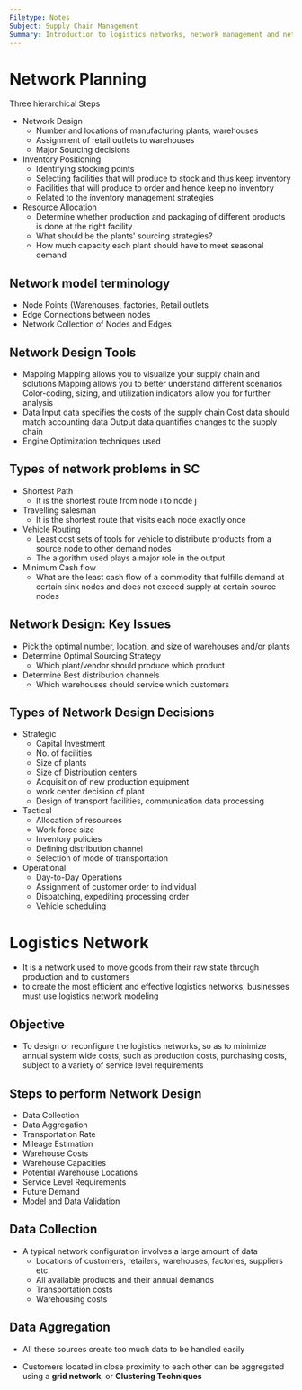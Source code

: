 ```yaml
---
Filetype: Notes
Subject: Supply Chain Management
Summary: Introduction to logistics networks, network management and network planning
---
```


# Network Planning

Three hierarchical Steps

- Network Design
  - Number and locations of manufacturing plants, warehouses
  - Assignment of retail outlets to warehouses
  - Major Sourcing decisions
- Inventory Positioning
  - Identifying stocking points
  - Selecting facilities that will produce to stock and thus keep inventory
  - Facilities that will produce to order and hence keep no inventory
  - Related to the inventory management strategies
- Resource Allocation
  - Determine whether production and packaging of different products is done at the right facility
  - What should be the plants' sourcing strategies?
  - How much capacity each plant should have to meet seasonal demand

## Network model terminology
- Node
      Points (Warehouses, factories, Retail outlets
- Edge
    Connections between nodes
- Network
    Collection of Nodes and Edges

## Network Design Tools
- Mapping
  Mapping allows you to visualize your supply chain and solutions
  Mapping allows you to better understand different scenarios
  Color-coding, sizing, and utilization indicators allow you for further analysis
- Data 
  Input data specifies the costs of the supply chain
  Cost data should match accounting data
  Output data quantifies changes to the supply chain
- Engine
  Optimization techniques used

## Types of network problems in SC
- Shortest Path
  - It is the shortest route from node i to node j
- Travelling salesman
  - It is the shortest route that visits each node exactly once
- Vehicle Routing
  - Least cost sets of tools for vehicle to distribute products from a source node to other demand nodes 
  - The algorithm used plays a major role in the output
- Minimum Cash flow
  - What are the least cash flow of a commodity that fulfills demand at certain sink nodes and does not exceed supply at certain source nodes

## Network Design: Key Issues
- Pick the optimal number, location, and size of warehouses and/or plants
- Determine Optimal Sourcing Strategy
  - Which plant/vendor should produce which product
- Determine Best distribution channels
  - Which warehouses should service which customers

## Types of Network Design Decisions

- Strategic
  - Capital Investment
  - No. of facilities
  - Size of plants
  - Size of Distribution centers
  - Acquisition of new production equipment
  - work center decision of plant
  - Design of transport facilities, communication data processing
- Tactical 
  - Allocation of resources
  - Work force size
  - Inventory policies
  - Defining distribution channel
  - Selection of mode of transportation
- Operational
  - Day-to-Day Operations
  - Assignment of customer order to individual
  - Dispatching, expediting processing order
  - Vehicle scheduling

# Logistics Network
- It is a network used to move goods from their raw state through production and to customers
- to create the most efficient and effective logistics networks, businesses must use logistics network modeling

## Objective
- To design or reconfigure the logistics networks, so as to minimize annual system wide costs, such as production costs, purchasing costs, subject to a variety of service level requirements

## Steps to perform Network Design

 - Data Collection
 - Data Aggregation
 - Transportation Rate
 - Mileage Estimation
 - Warehouse Costs
 - Warehouse Capacities
 - Potential Warehouse Locations
 - Service Level Requirements
 - Future Demand
 - Model and Data Validation

## Data Collection
- A typical network configuration involves a large amount of data
  - Locations of customers, retailers, warehouses, factories, suppliers etc.
  - All available products and their annual demands
  - Transportation costs
  - Warehousing costs

## Data Aggregation
- All these sources create too much data to be handled easily

- Customers located in close proximity to each other can be aggregated using a **grid network**, or **Clustering Techniques**




